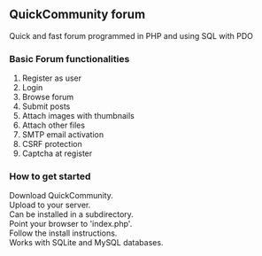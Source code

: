 ## QuickCommunity forum
Quick and fast forum programmed in PHP and using SQL with PDO

### Basic Forum functionalities
1. Register as user
2. Login
3. Browse forum
4. Submit posts
5. Attach images with thumbnails
6. Attach other files
7. SMTP email activation
8. CSRF protection
9. Captcha at register

### How to get started
Download QuickCommunity.<br>
Upload to your server.<br>
Can be installed in a subdirectory.<br>
Point your browser to 'index.php'.<br>
Follow the install instructions.<br>
Works with SQLite and MySQL databases.<br>
